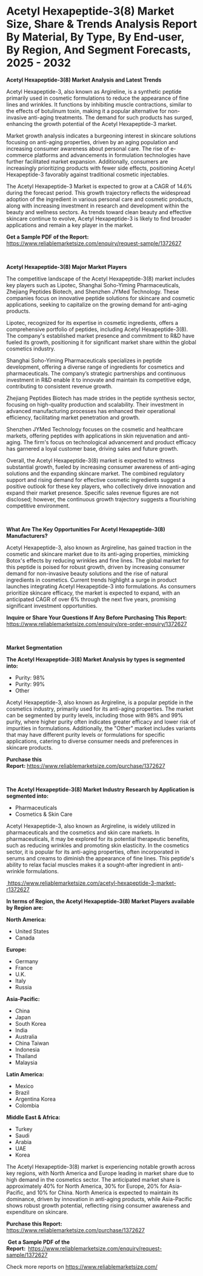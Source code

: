 <p><h1>Acetyl Hexapeptide-3(8) Market Size, Share & Trends Analysis Report By Material, By Type, By End-user, By Region, And Segment Forecasts, 2025 - 2032</h1></p><p><strong>Acetyl Hexapeptide-3(8) Market Analysis and Latest Trends</strong></p>
<p><p>Acetyl Hexapeptide-3, also known as Argireline, is a synthetic peptide primarily used in cosmetic formulations to reduce the appearance of fine lines and wrinkles. It functions by inhibiting muscle contractions, similar to the effects of botulinum toxin, making it a popular alternative for non-invasive anti-aging treatments. The demand for such products has surged, enhancing the growth potential of the Acetyl Hexapeptide-3 market.</p><p>Market growth analysis indicates a burgeoning interest in skincare solutions focusing on anti-aging properties, driven by an aging population and increasing consumer awareness about personal care. The rise of e-commerce platforms and advancements in formulation technologies have further facilitated market expansion. Additionally, consumers are increasingly prioritizing products with fewer side effects, positioning Acetyl Hexapeptide-3 favorably against traditional cosmetic injectables.</p><p>The Acetyl Hexapeptide-3 Market is expected to grow at a CAGR of 14.6% during the forecast period. This growth trajectory reflects the widespread adoption of the ingredient in various personal care and cosmetic products, along with increasing investment in research and development within the beauty and wellness sectors. As trends toward clean beauty and effective skincare continue to evolve, Acetyl Hexapeptide-3 is likely to find broader applications and remain a key player in the market.</p></p>
<p><strong>Get a Sample PDF of the Report:&nbsp;</strong> <a href="https://www.reliablemarketsize.com/enquiry/request-sample/1372627?utm_campaign=3076&utm_medium=2&utm_source=Github&utm_content=ia&utm_term=22032025&utm_id=acetyl-hexapeptide-38">https://www.reliablemarketsize.com/enquiry/request-sample/1372627</a></p>
<p>&nbsp;</p>
<p><strong>Acetyl Hexapeptide-3(8) Major Market Players</strong></p>
<p><p>The competitive landscape of the Acetyl Hexapeptide-3(8) market includes key players such as Lipotec, Shanghai Soho-Yiming Pharmaceuticals, Zhejiang Peptides Biotech, and Shenzhen JYMed Technology. These companies focus on innovative peptide solutions for skincare and cosmetic applications, seeking to capitalize on the growing demand for anti-aging products.</p><p>Lipotec, recognized for its expertise in cosmetic ingredients, offers a comprehensive portfolio of peptides, including Acetyl Hexapeptide-3(8). The company's established market presence and commitment to R&D have fueled its growth, positioning it for significant market share within the global cosmetics industry.</p><p>Shanghai Soho-Yiming Pharmaceuticals specializes in peptide development, offering a diverse range of ingredients for cosmetics and pharmaceuticals. The company’s strategic partnerships and continuous investment in R&D enable it to innovate and maintain its competitive edge, contributing to consistent revenue growth.</p><p>Zhejiang Peptides Biotech has made strides in the peptide synthesis sector, focusing on high-quality production and scalability. Their investment in advanced manufacturing processes has enhanced their operational efficiency, facilitating market penetration and growth. </p><p>Shenzhen JYMed Technology focuses on the cosmetic and healthcare markets, offering peptides with applications in skin rejuvenation and anti-aging. The firm's focus on technological advancement and product efficacy has garnered a loyal customer base, driving sales and future growth.</p><p>Overall, the Acetyl Hexapeptide-3(8) market is expected to witness substantial growth, fueled by increasing consumer awareness of anti-aging solutions and the expanding skincare market. The combined regulatory support and rising demand for effective cosmetic ingredients suggest a positive outlook for these key players, who collectively drive innovation and expand their market presence. Specific sales revenue figures are not disclosed; however, the continuous growth trajectory suggests a flourishing competitive environment.</p></p>
<p>&nbsp;</p>
<p><strong>What Are The Key Opportunities For Acetyl Hexapeptide-3(8) Manufacturers?</strong></p>
<p><p>Acetyl Hexapeptide-3, also known as Argireline, has gained traction in the cosmetic and skincare market due to its anti-aging properties, mimicking Botox's effects by reducing wrinkles and fine lines. The global market for this peptide is poised for robust growth, driven by increasing consumer demand for non-invasive beauty solutions and the rise of natural ingredients in cosmetics. Current trends highlight a surge in product launches integrating Acetyl Hexapeptide-3 into formulations. As consumers prioritize skincare efficacy, the market is expected to expand, with an anticipated CAGR of over 6% through the next five years, promising significant investment opportunities.</p></p>
<p><strong>Inquire or Share Your Questions If Any Before Purchasing This Report:</strong> <a href="https://www.reliablemarketsize.com/enquiry/pre-order-enquiry/1372627?utm_campaign=3076&utm_medium=2&utm_source=Github&utm_content=ia&utm_term=22032025&utm_id=acetyl-hexapeptide-38">https://www.reliablemarketsize.com/enquiry/pre-order-enquiry/1372627</a></p>
<p>&nbsp;</p>
<p><strong>Market Segmentation</strong></p>
<p><strong>The Acetyl Hexapeptide-3(8) Market Analysis by types is segmented into:</strong></p>
<p><ul><li>Purity: 98%</li><li>Purity: 99%</li><li>Other</li></ul></p>
<p><p>Acetyl Hexapeptide-3, also known as Argireline, is a popular peptide in the cosmetics industry, primarily used for its anti-aging properties. The market can be segmented by purity levels, including those with 98% and 99% purity, where higher purity often indicates greater efficacy and lower risk of impurities in formulations. Additionally, the "Other" market includes variants that may have different purity levels or formulations for specific applications, catering to diverse consumer needs and preferences in skincare products.</p></p>
<p><strong>Purchase this Report:&nbsp;</strong><a href="https://www.reliablemarketsize.com/purchase/1372627?utm_campaign=3076&utm_medium=2&utm_source=Github&utm_content=ia&utm_term=22032025&utm_id=acetyl-hexapeptide-38">https://www.reliablemarketsize.com/purchase/1372627</a></p>
<p>&nbsp;</p>
<p><strong>The Acetyl Hexapeptide-3(8) Market Industry Research by Application is segmented into:</strong></p>
<p><ul><li>Pharmaceuticals</li><li>Cosmetics & Skin Care</li></ul></p>
<p><p>Acetyl Hexapeptide-3, also known as Argireline, is widely utilized in pharmaceuticals and the cosmetics and skin care markets. In pharmaceuticals, it may be explored for its potential therapeutic benefits, such as reducing wrinkles and promoting skin elasticity. In the cosmetics sector, it is popular for its anti-aging properties, often incorporated in serums and creams to diminish the appearance of fine lines. This peptide's ability to relax facial muscles makes it a sought-after ingredient in anti-wrinkle formulations.</p></p>
<p><a href="https://www.reliablemarketsize.com/acetyl-hexapeptide-3-market-r1372627?utm_campaign=3076&utm_medium=2&utm_source=Github&utm_content=ia&utm_term=22032025&utm_id=acetyl-hexapeptide-38">&nbsp;https://www.reliablemarketsize.com/acetyl-hexapeptide-3-market-r1372627</a></p>
<p><strong>In terms of Region, the Acetyl Hexapeptide-3(8) Market Players available by Region are:</strong></p>
<p>
    <p> <strong> North America: </strong>
        <ul>
            <li>United States</li>
            <li>Canada</li>
        </ul>
        </p> 
    <p> <strong> Europe: </strong>
        <ul>
            <li>Germany</li>
            <li>France</li>
            <li>U.K.</li>
            <li>Italy</li>
            <li>Russia</li>
        </ul>
        </p> 
    <p> <strong> Asia-Pacific: </strong>
        <ul>
            <li>China</li>
            <li>Japan</li>
            <li>South Korea</li>
            <li>India</li>
            <li>Australia</li>
            <li>China Taiwan</li>
            <li>Indonesia</li>
            <li>Thailand</li>
            <li>Malaysia</li>
        </ul>
        </p> 
    <p> <strong> Latin America: </strong>
        <ul>
            <li>Mexico</li>
            <li>Brazil</li>
            <li>Argentina Korea</li>
            <li>Colombia</li>
        </ul>
        </p> 
    <p> <strong> Middle East & Africa: </strong>
        <ul>
            <li>Turkey</li>
            <li>Saudi</li>
            <li>Arabia</li>
            <li>UAE</li>
            <li>Korea</li>
        </ul>
    </p>
    </p>
<p><p>The Acetyl Hexapeptide-3(8) market is experiencing notable growth across key regions, with North America and Europe leading in market share due to high demand in the cosmetics sector. The anticipated market share is approximately 40% for North America, 30% for Europe, 20% for Asia-Pacific, and 10% for China. North America is expected to maintain its dominance, driven by innovation in anti-aging products, while Asia-Pacific shows robust growth potential, reflecting rising consumer awareness and expenditure on skincare.</p></p>
<p><strong>Purchase this Report: </strong><a href="https://www.reliablemarketsize.com/purchase/1372627?utm_campaign=3076&utm_medium=2&utm_source=Github&utm_content=ia&utm_term=22032025&utm_id=acetyl-hexapeptide-38">https://www.reliablemarketsize.com/purchase/1372627</a></p>
<p>&nbsp;<strong>Get a Sample PDF of the Report:&nbsp;&nbsp;</strong><a href="https://www.reliablemarketsize.com/enquiry/request-sample/1372627?utm_campaign=3076&utm_medium=2&utm_source=Github&utm_content=ia&utm_term=22032025&utm_id=acetyl-hexapeptide-38">https://www.reliablemarketsize.com/enquiry/request-sample/1372627</a></p>
<p><strong></strong></p>
<p>Check more reports on <a href="https://www.reliablemarketsize.com/?utm_campaign=3076&utm_medium=2&utm_source=Github&utm_content=ia&utm_term=22032025&utm_id=acetyl-hexapeptide-38">https://www.reliablemarketsize.com/</a></p>